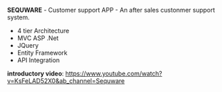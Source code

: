 **SEQUWARE** - Customer support APP - An after sales custonmer support system.
* 4 tier Architecture
* MVC ASP .Net
* JQuery
* Entity Framework
* API Integration
  
**introductory video**: https://www.youtube.com/watch?v=KsFeLAD52X0&ab_channel=Sequware
